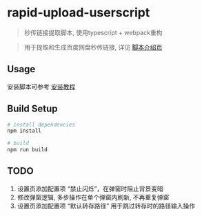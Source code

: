 # rapid-upload-userscript

> 秒传链接提取脚本, 使用typescript + webpack重构

> 用于提取和生成百度网盘秒传链接, 详见 [脚本介绍页](https://github.com/mengzonefire/rapid-upload-userscript/blob/main/homePage.md)

## Usage

安装脚本可参考 [安装教程](https://mengzonefire.code.misakanet.cn/rapid-upload-userscript-doc/install-userscript/)

## Build Setup

``` bash
# install dependencies
npm install

# build
npm run build
```

## TODO
1. 设置页添加配置项 “禁止闪烁”，在弹窗时阻止背景变暗
2. 修改弹窗逻辑, 多步操作在单个弹窗内刷新, 不再重复弹窗
3. 设置页添加配置项 “默认转存路径” 用于跳过转存时的路径输入操作
